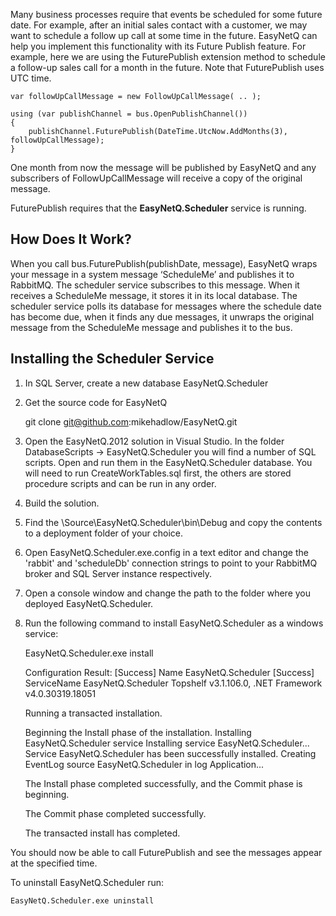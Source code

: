 Many business processes require that events be scheduled for some future date. For example, after an initial sales contact with a customer, we may want to schedule a follow up call at some time in the future. EasyNetQ can help you implement this functionality with its Future Publish feature. For example, here we are using the FuturePublish extension method to schedule a follow-up sales call for a month in the future. Note that FuturePublish uses UTC time.

    var followUpCallMessage = new FollowUpCallMessage( .. );

    using (var publishChannel = bus.OpenPublishChannel())
    {
        publishChannel.FuturePublish(DateTime.UtcNow.AddMonths(3), followUpCallMessage);
    }

One month from now the message will be published by EasyNetQ and any subscribers of FollowUpCallMessage will receive a copy of the original message.

FuturePublish requires that the **EasyNetQ.Scheduler** service is running.

## How Does It Work?

When you call bus.FuturePublish(publishDate, message), EasyNetQ wraps your message in a system message ‘ScheduleMe’ and publishes it to RabbitMQ. The scheduler service subscribes to this message. When it receives a ScheduleMe message, it stores it in its local database. The scheduler service polls its database for messages where the schedule date has become due, when it finds any due messages, it unwraps the original message from the ScheduleMe message and publishes it to the bus.

## Installing the Scheduler Service

1. In SQL Server, create a new database EasyNetQ.Scheduler

2. Get the source code for EasyNetQ


    git clone git@github.com:mikehadlow/EasyNetQ.git

3. Open the EasyNetQ.2012 solution in Visual Studio. In the folder DatabaseScripts -> EasyNetQ.Scheduler you will find a number of SQL scripts. Open and run them in the EasyNetQ.Scheduler database. You will need to run CreateWorkTables.sql first, the others are stored procedure scripts and can be run in any order.

4. Build the solution.

5. Find the <clone path>\Source\EasyNetQ.Scheduler\bin\Debug and copy the contents to a deployment folder of your choice.

6. Open EasyNetQ.Scheduler.exe.config in a text editor and change the 'rabbit' and 'scheduleDb' connection strings to point to your RabbitMQ broker and SQL Server instance respectively.

7. Open a console window and change the path to the folder where you deployed EasyNetQ.Scheduler.

8. Run the following command to install EasyNetQ.Scheduler as a windows service:


    EasyNetQ.Scheduler.exe install

    Configuration Result:
    [Success] Name EasyNetQ.Scheduler
    [Success] ServiceName EasyNetQ.Scheduler
    Topshelf v3.1.106.0, .NET Framework v4.0.30319.18051

    Running a transacted installation.

    Beginning the Install phase of the installation.
    Installing EasyNetQ.Scheduler service
    Installing service EasyNetQ.Scheduler...
    Service EasyNetQ.Scheduler has been successfully installed.
    Creating EventLog source EasyNetQ.Scheduler in log Application...

    The Install phase completed successfully, and the Commit phase is beginning.

    The Commit phase completed successfully.

    The transacted install has completed.

You should now be able to call FuturePublish and see the messages appear at the specified time.

To uninstall EasyNetQ.Scheduler run:

    EasyNetQ.Scheduler.exe uninstall

